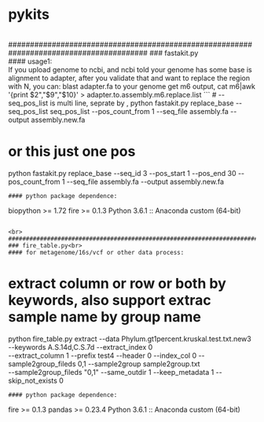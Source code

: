 # pykits

<br>
########################################################################################
### fastakit.py<br>
#### usage1:<br>
If you upload genome to ncbi, and ncbi told your genome has some base is alignment to adapter, after you validate that and want to replace the region with N,
you can: blast adapter.fa to your genome get m6 output, cat m6|awk '{print $2","$9","$10}' > adapter.to.assembly.m6.replace.list
```
# --seq_pos_list is multi line, seprate by , 
python fastakit.py replace_base  --seq_pos_list seq_pos_list  --pos_count_from 1 --seq_file assembly.fa --output assembly.new.fa 

# or this just one pos
python fastakit.py replace_base  --seq_id 3 --pos_start 1 --pos_end 30 --pos_count_from 1 --seq_file assembly.fa --output assembly.new.fa
```
#### python package dependence:
```
biopython >= 1.72
fire >= 0.1.3
Python 3.6.1 :: Anaconda custom (64-bit)
```

<br>
########################################################################################
### fire_table.py<br>
#### for metagenome/16s/vcf or other data process:
```
# extract column or row or both by keywords, also support extrac sample name by group name
python fire_table.py extract --data Phylum.gt1percent.kruskal.test.txt.new3 --keywords A.S.14d,C.S.7d --extract_index 0 \
	--extract_column 1 	--prefix test4 --header 0 --index_col 0 --sample2group_fileds 0,1 --sample2group sample2group.txt \
	--sample2group_fileds "0,1" --same_outdir 1 --keep_metadata 1 --skip_not_exists 0
```
#### python package dependence:
```
fire >= 0.1.3
pandas >= 0.23.4
Python 3.6.1 :: Anaconda custom (64-bit)
```
